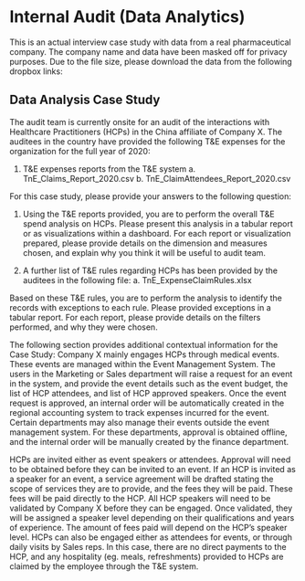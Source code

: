 # Internal Audit (Data Analytics)
This is an actual interview case study with data from a real pharmaceutical company. The company name and data have been masked off for privacy purposes.
Due to the file size, please download the data from the following dropbox links:





## Data Analysis Case Study

The audit team is currently onsite for an audit of the interactions with Healthcare Practitioners (HCPs) in the China affiliate of Company X. The auditees in the country have provided the following T&E expenses for the organization for the full year of 2020:
1.	T&E expenses reports from the T&E system
a.	TnE_Claims_Report_2020.csv
b.	TnE_ClaimAttendees_Report_2020.csv

For this case study, please provide your answers to the following question:
1.	Using the T&E reports provided, you are to perform the overall T&E spend analysis on HCPs. Please present this analysis in a tabular report or as visualizations within a dashboard. For each report or visualization prepared, please provide details on the dimension and measures chosen, and explain why you think it will be useful to audit team.

2.	A further list of T&E rules regarding HCPs has been provided by the auditees in the following file:
a.	TnE_ExpenseClaimRules.xlsx

Based on these T&E rules, you are to perform the analysis to identify the records with exceptions to each rule. Please provided exceptions in a tabular report. For each report, please provide details on the filters performed, and why they were chosen.

The following section provides additional contextual information for the Case Study:
Company X mainly engages HCPs through medical events. These events are managed within the Event Management System. The users in the Marketing or Sales department will raise a request for an event in the system, and provide the event details such as the event budget, the list of HCP attendees, and list of HCP approved speakers. Once the event request is approved, an internal order will be automatically created in the regional accounting system to track expenses incurred for the event. Certain departments may also manage their events outside the event management system. For these departments, approval is obtained offline, and the internal order will be manually created by the finance department.

HCPs are invited either as event speakers or attendees. Approval will need to be obtained before they can be invited to an event. If an HCP is invited as a speaker for an event, a service agreement will be drafted stating the scope of services they are to provide, and the fees they will be paid. These fees will be paid directly to the HCP. All HCP speakers will need to be validated by Company X before they can be engaged. Once validated, they will be assigned a speaker level depending on their qualifications and years of experience. The amount of fees paid will depend on the HCP’s speaker level. HCPs can also be engaged either as attendees for events, or through daily visits by Sales reps. In this case, there are no direct payments to the HCP, and any hospitality (eg. meals, refreshments) provided to HCPs are claimed by the employee through the T&E system.
